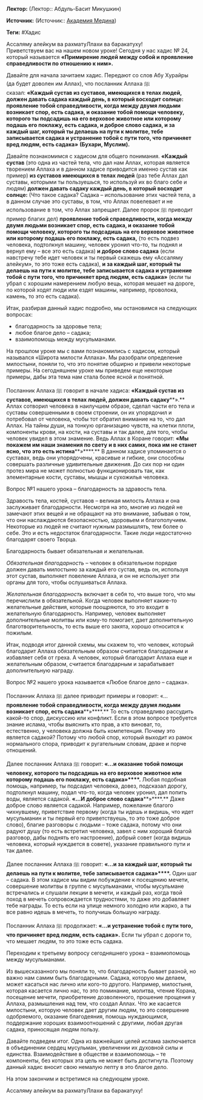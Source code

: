 **Лектор:** (Лектор:: Абдуль-Басит Микушкин)

**Источник:** (Источник:: [Академия Медина](https://web.medinaschool.org/school/))

**Теги:** #Хадис

Ассаляму алейкум ва рахматуЛлахи ва баракатуху!  
Приветствуем вас на нашем новом уроке! Сегодня у нас хадис № 24, который называется **«Примирение людей между собой и проявление справедливости по отношению к ним».**


Давайте для начала зачитаем хадис. Передают со слов Абу Хурайры (да будет доволен им Аллах), что посланник Аллаха ﷺ сказал: **«Каждый сустав из суставов, имеющихся в телах людей, должен давать садака каждый день, в который восходит солнце: проявление тобой справедливости, когда между двумя людьми возникает спор, есть садака, и оказание тобой помощи человеку, которого ты подсадишь на его верховое животное или которому подашь его поклажу, есть садака, и доброе слово садака, и за каждый шаг, который ты делаешь на пути к молитве, тебе записывается садака и устранение тобой с пути того, что причиняет вред людям, есть садака»** **(Бухари, Муслим).**


Давайте познакомимся с хадисом для общего понимания. **«Каждый сустав** (это одна из частей тела, что дал нам Аллах, которая является творением Аллаха и в данном хадисе приводится именно сустав как пример) **из суставов имеющихся в телах людей** (раз тебе Аллах дал суставы, которыми ты пользуешься, то используй их во благо себе и людям) **должен давать садаку каждый день, в который восходит солнце:** (Что такое садака? Садака – использование этих частей тела, а в данном случае это суставы, в том, что Аллах повелевает и не использование в том, что Аллах запрещает. Далее пророк ﷺ приводит пример благих дел) **проявление тобой справедливости, когда между двумя людьми возникает спор, есть садака, и оказание тобой помощи человеку, которого ты подсадишь на его верховое животное или которому подашь его поклажу, есть садака,** (то есть подвез человека, подтолкнул машину, человек уронил что-то, ты поднял и вернул ему – все это есть садака) **и доброе слово садака** (если навстречу тебе идет человек и ты первый скажешь ему «Ассаляму алейкум», то это тоже есть садака), **и за каждый шаг, который ты делаешь на пути к молитве, тебе записывается садака и устранение тобой с пути того, что причиняет вред людям, есть садака»** (если ты убрал с хорошим намерением любую вещь, которая мешает на дороге, по которой ходят люди или ездят машины, например, проволока, камень, то это есть садака).


Итак, разбирая данный хадис подробно, мы остановимся на следующих вопросах:


* благодарность за здоровье тела;
* любое благое дело – садака;
* взаимопомощь между мусульманами.


На прошлом уроке мы с вами познакомились с хадисом, который назывался «Широта милости Аллаха». Мы разобрали определение милостыни, поняли то, что это понятие обширно и привели некоторые примеры. На сегодняшнем уроке мы приведем еще некоторые примеры, дабы эта тема нам стала более ясной и понятной.


Посланник Аллаха ﷺ говорит в начале хадиса: **«Каждый сустав из суставов, имеющихся в телах людей, должен давать садаку****».** Аллах сотворил человека в наилучшем образе, сделал части его тела и суставы совершенными в своем строении, он их упорядочил и потребовал от человека, чтобы тот обратил внимание на то, что дал Аллах. На тайны души, на тонкую организацию чувств, на клетки плоти, компоненты крови, на кости, на суставы и так далее, для того, чтобы человек увидел в этом знамение. Ведь Аллах в Коране говорит: **«Мы покажем им наши знамения по свету** **и в них самих, пока им не станет ясно, что это есть истина****»****.** В данном хадисе упоминается о суставах, ведь они упорядочены, красивые и гибкие, они способны совершать различные удивительные движения. До сих пор ни один протез мира не может полностью функционировать так, как элементарные кости, суставы, мышцы и сухожилья человека.


Вопрос №1 нашего урока – благодарность за здравость тела.


Здравость тела, костей, суставов – великая милость Аллаха и она заслуживает благодарности. Несмотря на это, многие из людей не замечают этих вещей и не обращают на это внимание, забывая о том, что они наслаждаются безопасностью, здоровьем и благополучием. Некоторые из людей не считают нужным размышлять, тем более о себе. Это и есть недостаток благодарности. Такие люди недостаточно благодарят своего Творца.


Благодарность бывает обязательная и желательная.


*Обязательная благодарность* – человек в обязательном порядке должен давать милостыню за каждый его сустав, ведь он, используя этот сустав, выполняет повеление Аллаха, и он не использует эти органы для того, чтобы ослушиваться Аллаха.


*Желательная благодарность* включает в себя то, что выше того, что мы перечислили в обязательной. Когда человек выполняет какие-то желательные действия, которые поощряются, то это входит в желательную благодарность. Например, человек выполняет дополнительные молитвы или кому-то помогает, дает дополнительную благотворительность, то есть выше его закята, хорошо относится к пожилым.


Итак, подводя итог данной схемы, мы скажем то, что человек, который благодарит Аллаха обязательным образом считается благодарным и избавляет себя от греха. А человек, который благодарит Аллаха еще и желательным образом, считается благодарным и зарабатывает дополнительную награду.


Вопрос №2 нашего урока называется «Любое благое дело – садака».


Посланник Аллаха ﷺ далее приводит примеры и говорит: «…**проявление тобой справедливости, когда между двумя людьми возникает спор, есть садака****»****.** То есть справедливо рассудить какой-то спор, дискуссию или конфликт. Если в этом вопросе требуется знание ислама, чтобы выяснить кто прав, а кто виноват, то, естественно, у человека должна быть компетенция. Почему это является садакой? Потому что любой спор, который выходит из рамок нормального спора, приводит к ругательным словам, драке и порче отношений.


Далее посланник Аллаха ﷺ говорит: **«…****и оказание тобой помощи человеку, которого ты подсадишь на его верховое животное или которому подашь его поклажу, есть садака****»****.** Любая подобная помощь, например, ты подсадил человека, довез, подсказал дорогу, подтолкнул машину, подал что-то, когда человек уронил, дал попить воды, является садакой. **«…И** **доброе слово садака****»****.** Даже доброе слово является садакой. Например, пожелание благого чихнувшему, приветствие первому (когда ты идешь и видишь, что идет мусульманин и ты первый его приветствуешь, то это тоже доброе слово), благие разговоры с людьми – тоже садака, потому что они радуют душу (то есть встретил человека, завел с ним хороший благой разговор, дабы поднять его настроение), добрый совет (когда видишь человека, который нуждается в совете), указание правильного пути и так далее.


Далее посланник Аллаха ﷺ говорит: **«…****и за каждый шаг, который ты делаешь на пути к молитве, тебе записывается садака****»****.** Один шаг – садака. В этом хадисе мы видим побуждение к посещению мечети, совершение молитвы в группе с мусульманами, чтобы мусульмане встречались и слушали лекции в мечети, и каждый раз, когда твой поход в мечеть сопровождается трудностями, то даже это добавляет тебе награды. То есть если на улице немного холодно или жарко, а ты все равно идешь в мечеть, то получишь большую награду.


Посланник Аллаха ﷺ продолжает: **«…****и устранение тобой с пути того, что причиняет вред людям, есть садака****».** Если ты убрал с дороги то, что мешает людям, то это тоже есть садака.


Переходим к третьему вопросу сегодняшнего урока – взаимопомощь между мусульманами.


Из вышесказанного мы поняли то, что благодарность бывает разной, но важно нам самим быть благодарными. Садака, которую мы делаем, может касаться нас лично или кого-то другого. Например, милостыня, которая касается лично нас, то это поминание, молитва, чтение Корана, посещение мечети, приобретение дозволенного, прошение прощения у Аллаха, размышления над тем, что создал Аллах. Что же касается милостыни, которую человек дает другим людям, то это совершение одобряемого, оказание благодеяния, помощь нуждающимся, поддержание хороших взаимоотношений с другими, любая другая садака, приносящая людям пользу.


Давайте подведем итог. Одна из важнейших целей ислама заключается в объединении сердец мусульман, увеличении их духовной силы и единства. Взаимодействие в обществе и взаимопомощь – те компоненты, без которых эта цель не может быть достигнута. Поэтому данный хадис вносит свою немалую лепту в это благое дело.


На этом закончим и встретимся на следующем уроке.


Ассаляму алейкум ва рахматуЛлахи ва баракатуху!

